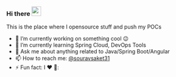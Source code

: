 

### Hi there <img src="https://media.giphy.com/media/hvRJCLFzcasrR4ia7z/giphy.gif" width="25px"></a>
This is the place where I opensource stuff and push my POCs

- 🔭 I’m currently working on something cool :wink:
- 🌱 I’m currently learning Spring Cloud, DevOps Tools
- 💬 Ask me about anything related to Java/Spring Boot/Angular
- 📫 How to reach me: [@souravsaket31](https://twitter.com/souravsaket31) 
- ⚡ Fun fact: I :heart: 📸:



<!--

### Hi there 👋
**souravsaket31/souravsaket31** is a ✨ _special_ ✨ repository because its `README.md` (this file) appears on your GitHub profile.

Here are some ideas to get you started:

- 🔭 I’m currently working on ...
- 🌱 I’m currently learning ...
- 👯 I’m looking to collaborate on ...
- 🤔 I’m looking for help with ...
- 💬 Ask me about ...
- 📫 How to reach me: ...
- 😄 Pronouns: ...
- ⚡ Fun fact: ...
-->
